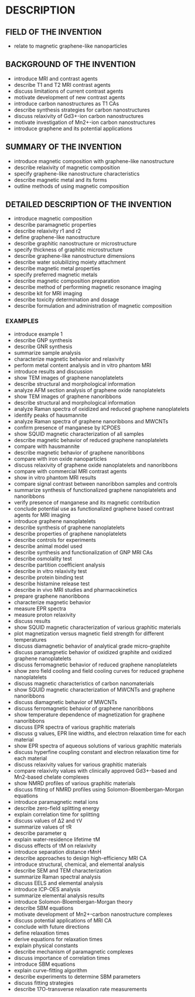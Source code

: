 # DESCRIPTION

## FIELD OF THE INVENTION

- relate to magnetic graphene-like nanoparticles

## BACKGROUND OF THE INVENTION

- introduce MRI and contrast agents
- describe T1 and T2 MRI contrast agents
- discuss limitations of current contrast agents
- motivate development of new contrast agents
- introduce carbon nanostructures as T1 CAs
- describe synthesis strategies for carbon nanostructures
- discuss relaxivity of Gd3+-ion carbon nanostructures
- motivate investigation of Mn2+-ion carbon nanostructures
- introduce graphene and its potential applications

## SUMMARY OF THE INVENTION

- introduce magnetic composition with graphene-like nanostructure
- describe relaxivity of magnetic composition
- specify graphene-like nanostructure characteristics
- describe magnetic metal and its forms
- outline methods of using magnetic composition

## DETAILED DESCRIPTION OF THE INVENTION

- introduce magnetic composition
- describe paramagnetic properties
- describe relaxivity r1 and r2
- define graphene-like nanostructure
- describe graphitic nanostructure or microstructure
- specify thickness of graphitic microstructure
- describe graphene-like nanostructure dimensions
- describe water solubilizing moiety attachment
- describe magnetic metal properties
- specify preferred magnetic metals
- describe magnetic composition preparation
- describe method of performing magnetic resonance imaging
- describe kit for MRI imaging
- describe toxicity determination and dosage
- describe formulation and administration of magnetic composition

### EXAMPLES

- introduce example 1
- describe GNP synthesis
- describe GNR synthesis
- summarize sample analysis
- characterize magnetic behavior and relaxivity
- perform metal content analysis and in vitro phantom MRI
- introduce results and discussion
- show TEM images of graphene nanoplatelets
- describe structural and morphological information
- analyze AFM section analysis of graphene oxide nanoplatelets
- show TEM images of graphene nanoribbons
- describe structural and morphological information
- analyze Raman spectra of oxidized and reduced graphene nanoplatelets
- identify peaks of hausmannite
- analyze Raman spectra of graphene nanoribbons and MWCNTs
- confirm presence of manganese by ICPOES
- show SQUID magnetic characterization of all samples
- describe magnetic behavior of reduced graphene nanoplatelets
- compare with hausmannite
- describe magnetic behavior of graphene nanoribbons
- compare with iron oxide nanoparticles
- discuss relaxivity of graphene oxide nanoplatelets and nanoribbons
- compare with commercial MRI contrast agents
- show in vitro phantom MRI results
- compare signal contrast between nanoribbon samples and controls
- summarize synthesis of functionalized graphene nanoplatelets and nanoribbons
- verify presence of manganese and its magnetic contribution
- conclude potential use as functionalized graphene based contrast agents for MRI imaging
- introduce graphene nanoplatelets
- describe synthesis of graphene nanoplatelets
- describe properties of graphene nanoplatelets
- describe controls for experiments
- describe animal model used
- describe synthesis and functionalization of GNP MRI CAs
- describe osmolality test
- describe partition coefficient analysis
- describe in vitro relaxivity test
- describe protein binding test
- describe histamine release test
- describe in vivo MRI studies and pharmacokinetics
- prepare graphene nanoribbons
- characterize magnetic behavior
- measure EPR spectra
- measure proton relaxivity
- discuss results
- show SQUID magnetic characterization of various graphitic materials
- plot magnetization versus magnetic field strength for different temperatures
- discuss diamagnetic behavior of analytical grade micro-graphite
- discuss paramagnetic behavior of oxidized graphite and oxidized graphene nanoplatelets
- discuss ferromagnetic behavior of reduced graphene nanoplatelets
- show zero field cooling and field cooling curves for reduced graphene nanoplatelets
- discuss magnetic characteristics of carbon nanomaterials
- show SQUID magnetic characterization of MWCNTs and graphene nanoribbons
- discuss diamagnetic behavior of MWCNTs
- discuss ferromagnetic behavior of graphene nanoribbons
- show temperature dependence of magnetization for graphene nanoribbons
- discuss EPR spectra of various graphitic materials
- discuss g values, EPR line widths, and electron relaxation time for each material
- show EPR spectra of aqueous solutions of various graphitic materials
- discuss hyperfine coupling constant and electron relaxation time for each material
- discuss relaxivity values for various graphitic materials
- compare relaxivity values with clinically approved Gd3+-based and Mn2-based chelate complexes
- show NMRD profiles of various graphitic materials
- discuss fitting of NMRD profiles using Solomon-Bloembergan-Morgan equations
- introduce paramagnetic metal ions
- describe zero-field splitting energy
- explain correlation time for splitting
- discuss values of Δ2 and τV
- summarize values of τR
- describe parameter q
- explain water-residence lifetime τM
- discuss effects of τM on relaxivity
- introduce separation distance rMnH
- describe approaches to design high-efficiency MRI CA
- introduce structural, chemical, and elemental analysis
- describe SEM and TEM characterization
- summarize Raman spectral analysis
- discuss EELS and elemental analysis
- introduce ICP-OES analysis
- summarize elemental analysis results
- introduce Solomon-Bloembergan-Morgan theory
- describe SBM equations
- motivate development of Mn2+-carbon nanostructure complexes
- discuss potential applications of MRI CA
- conclude with future directions
- define relaxation times
- derive equations for relaxation times
- explain physical constants
- describe mechanism of paramagnetic complexes
- discuss importance of correlation times
- introduce SBM equations
- explain curve-fitting algorithm
- describe experiments to determine SBM parameters
- discuss fitting strategies
- describe 17O-transverse relaxation rate measurements


